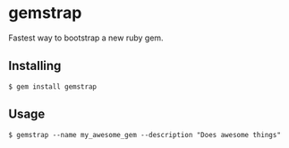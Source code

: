 # gemstrap

Fastest way to bootstrap a new ruby gem.

## Installing

    $ gem install gemstrap


## Usage

    $ gemstrap --name my_awesome_gem --description "Does awesome things"



